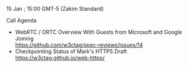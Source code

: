 15 Jan ; 15:00 GMT-5 (Zakim Standard)

Call Agenda

* WebRTC / ORTC Overview With Guests from Microsoft and Google Joining  
  https://github.com/w3ctag/spec-reviews/issues/14  
* Checkpointing Status of Mark's HTTPS Draft  
  https://w3ctag.github.io/web-https/
